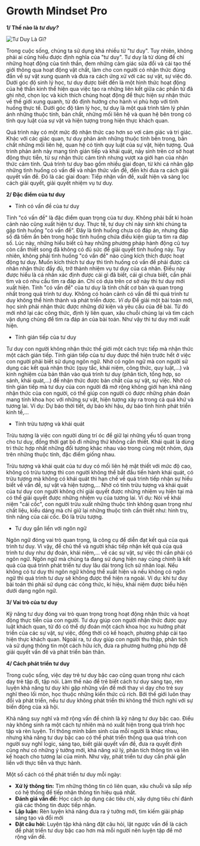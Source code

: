 # Growth Mindset Pro
**1/ Thế nào là** ***tư duy?*** 

![Tư Duy Là Gì?](https://c3nguyentatthanhhp.edu.vn/wp-content/uploads/2023/03/Tu-duy-la-gi-Vi-du-ve-tu-duy.jpg)

Trong cuộc sống, chúng ta sử dụng khá nhiều từ "tư duy". Tuy nhiên, không phải ai cũng hiểu được định nghĩa của "tư duy". Tư duy là từ dùng để chỉ những hoạt động của tinh thần, đem những cảm giác sửa đổi và cải tạo thế giới thông qua hoạt động vật chất, làm cho con người có nhận thức đúng đắn về sự vật xung quanh và đưa ra cách ứng xử với các sự vật, sự việc đó. Dưới góc độ sinh lý học, tư duy được biết đến là một hình thức hoạt động của hệ thần kinh thể hiện qua việc tạo ra những liên kết giữa các phần tử đã ghi nhớ, chọn lọc và kích thích chúng hoạt động để thực hiện sự nhận thức về thế giới xung quanh, từ đó định hướng cho hành vi phù hợp với tình huống thực tế. Dưới góc độ tâm lý học, tư duy là một quá trình tâm lý phản ánh những thuộc tính, bản chất, những mối liên hệ và quan hệ bên trong có tính quy luật của sự vật và hiện tượng trong hiện thực khách quan.

Quá trình này có một mức độ nhận thức cao hơn so vơi cảm giác và tri giác. Khác với các giác quan, tư duy phản ánh những thuộc tính bên trong, bản chất những mối liên hệ, quan hệ có tính quy luật của sự vật, hiện tượng. Quá trình phản ánh này mang tính gián tiếp và khái quát, nảy sinh trên cơ sở hoạt động thực tiễn, từ sự nhận thức cảm tính nhưng vượt xa giới hạn của nhận thức cảm tính. Quá trình tư duy bao gồm nhiều giai đoạn, từ khi cá nhân gặp những tình huống có vấn đề và nhận thức vấn đề, đến khi đưa ra cách giải quyết vấn đề. Đó là các giai đoạn: Tiếp nhận vấn đề, xuất hiện và sàng lọc cách giải quyết, giải quyết nhiệm vụ tư duy.

**2/ Đặc điểm của tư duy**
- Tính có vấn đề của tư duy

Tính "có vấn đề" là đặc điểm quan trọng của tư duy. Không phải bất kì hoàn cảnh nào cũng xuất hiện tư duy. Thực tế, tư duy chỉ nảy sinh khi chúng ta gặp tình huống "có vấn đề". Đây là tình huống chưa có đáp án, nhưng đáp số đã tiềm ẩn bên trong hoặc tình huống chứa điều kiện giúp ta tìm ra đáp số. Lúc này, những hiểu biết cũ hay những phương pháp hành động cũ tuy còn cần thiết song đã không có đủ sức để giải quyết tình huống này. Tuy nhiên, không phải tình huống "có vấn đề" nào cũng kích thích được hoạt động tư duy. Muốn kích thích tư duy thì tình huống có vấn đề phải được cá nhân nhận thức đầy đủ, trở thành nhiệm vụ tư duy của cá nhân. Điều này được hiểu là cá nhân xác định được cái gì đã biết, cái gì chưa biết, cần phải tìm và có nhu cầu tìm ra đáp án. Chỉ có dựa trên cơ sở này thì tư duy mới xuất hiện. Tính "có vấn đề" của tư duy là tính chất cơ bản và quan trọng nhất trong quá trình tư duy. Không có hoàn cảnh có vấn đề thì quá trình tư duy không thể hình thành và phát triển được. 
*Ví dụ* Để giải một bài toán mới, học sinh phải nhận thức được những dữ kiện và yêu cầu của đề bài. Từ đó mới nhớ lại các công thức, định lý liên quan, xâu chuỗi chúng lại và tìm cách vận dụng chúng để tìm ra đáp án của bài toán. Như vậy thì tư duy mới xuất hiện.
- Tính gián tiếp của tư duy

Tư duy con người không nhận thức thế giới một cách trực tiếp mà  nhận thức một cách gián tiếp. Tính gián tiếp của tư duy được thể hiện trước hết ở việc con người phải biết sử dụng ngôn ngữ. Nhờ có ngôn ngữ mà con người sử dụng các kết quả nhận thức (quy tắc, khái niệm, công thức, quy luật,...) và kinh nghiệm của bản thân vào quá trình tư duy (phân tích, tổng hợp, so sánh, khái quát,...) để nhận thức được bản chất của sự vật, sự việc. Nhờ có tính gián tiếp mà tư duy của con người đã mở rộng không giới hạn khả năng nhận thức của con người, có thể giúp con người có được những phán đoán mang tính khoa học với những sự vật, hiện tượng xảy ra trong cả quá khứ và tương lai. Ví dụ: Dự báo thời tiết, dự báo khí hậu, dự báo tình hình phát triển kinh tế,...
- Tính trừu tượng và khái quát

Trừu tượng là việc con người dùng trí óc để giữ lại những yếu tố quan trọng cho tư duy, đồng thời gạt bỏ đi những thứ không cần thiết. Khái quát là dùng tri thức hợp nhất những đối tượng khác nhau vào trong cùng một nhóm, dựa trên những thuộc tính, đặc điểm giống nhau.

Trừu tượng và khái quát của tư duy có mối liên hệ mật thiết với mức độ cao, không có trừu tượng thì con người không thể bắt đầu tiến hành khái quát, có trừu tượng mà không có khái quát thì hạn chế về quá trình tiếp nhận sự hiểu biết về vấn đề, sự vật và hiện tượng,... Nhờ có tính trừu tượng và khái quát của tư duy con người không chỉ giải quyết được những nhiệm vụ hiện tại mà có thể giải quyết được những nhiệm vụ của tương lai. Ví dụ: Nói về khái niệm "cái cốc", con người trừu xuất những thuộc tính không quan trọng như chất liệu, kiểu dáng mà chỉ giữ lại những thuộc tính cần thiết như: hình trụ, tính năng của cái cốc. Đó là trừu tượng.
- Tư duy gắn liền với ngôn ngữ

Ngôn ngữ đóng vai trò quan trọng, là công cụ để diễn đạt kết quả của quá trình tư duy. Vì vậy, để chủ thể và người khác tiếp nhận kết quả của quá trình tư duy như dự đoán, khái niệm,... về các sự vật, sự việc thì cần phải có ngôn ngữ. Ngôn ngữ mà chúng ta đang sử dụng hiện nay cũng chính là kết quả của quá trình phát triển tư duy lâu dài trong lịch sử nhân loại.  Nếu không có tư duy thì ngôn ngữ không thể xuất hiện và nếu không có ngôn ngữ thì quá trình tư duy sẽ không được thể hiện ra ngoài. Ví dụ: khi tư duy bài toán thì phải sử dụng các công thức, kí hiệu, khái niệm được biểu hiện dưới dạng ngôn ngữ.

**3/ Vai trò của tư duy**

Kỹ năng tư duy đóng vai trò quan trọng trong hoạt động nhận thức và hoạt động thực tiễn của con người. Tư duy giúp con người nhận thức được quy luật khách quan, từ đó có thể dự đoán một cách khoa học xu hướng phát triển của các sự vật, sự việc, đồng thời có kế hoạch, phương pháp cải tạo hiện thực khách quan. Ngoài ra, tư duy giúp con người thu thập, phân tích và sử dụng thông tin một cách hữu ích, đưa ra phương hướng phù hợp để giải quyết vấn đề và phát triển bản thân.

**4/ Cách phát triển tư duy**

Trong cuộc sống, việc dạy trẻ tư duy bậc cao cũng quan trọng như cách dạy trẻ tập đi, tập nói. Làm thế nào để trẻ biết cách tư duy sáng tạo, rèn luyện khả năng tư duy khi gặp những vấn đề mới thay vì dạy cho trẻ suy nghĩ theo lối mòn, học thuộc những kiến thức cũ rích. Bởi thế giới luôn thay đổi và phát triển, nếu tư duy không phát triển thì không thể thích nghi với sự biến động của xã hội.

Khả năng suy nghĩ và mở rộng vấn đề chính là kỹ năng tư duy bậc cao. Điều này không sinh ra một cách tự nhiên mà nó xuất hiện trong quá trình học tập và rèn luyện. Trí thông minh bẩm sinh của mỗi người là khác nhau, nhưng khả năng tư duy bậc cao có thể phát triển thông qua quá trình con người suy nghĩ logic, sáng tạo, biết giải quyết vấn đề, đưa ra quyết định cũng như có những ý tưởng mới, khả năng xử lý, phân tích thông tin và lên kế hoạch cho tương lai của mình. Như vậy, phát triển tư duy cần phải gắn liền với thực tiễn và thực hành.

Một số cách có thể phát triển tư duy mỗi ngày:
- **Xử lý thông tin:** Tìm những thông tin có liên quan, xâu chuỗi và sắp xếp có hệ thống để tiếp nhận thông tin hiệu quả nhất.
- **Đánh giá vấn đề:** Học cách áp dụng các tiêu chí, xây dựng tiêu chí đánh giá các thông tin được tiếp nhận.
- **Lập luận:** Rèn luyện khả năng đưa ra ý tưởng mới, tìm kiếm giải pháp sáng tạo và đổi mới
- **Đặt câu hỏi:** Luyện tập khả năng đặt câu hỏi, lật ngược vấn đề là cách để phát triển tư duy bậc cao hơn mà mỗi người nên luyện tập để mở rộng vấn đề.
